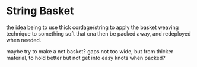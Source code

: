 # String Basket

the idea being to use thick cordage/string to apply the basket weaving technique to something soft that cna then be packed away, and redeployed when needed.

maybe try to make a net basket? gaps not too wide, but from thicker material, to hold better but not get into easy knots when packed?
